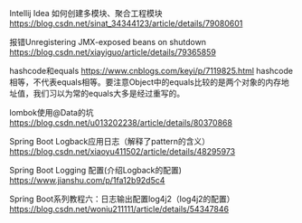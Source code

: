 Intellij Idea 如何创建多模块、聚合工程模块
https://blog.csdn.net/sinat_34344123/article/details/79080601

报错Unregistering JMX-exposed beans on shutdown
https://blog.csdn.net/xiayiguo/article/details/79365859

hashcode和equals
https://www.cnblogs.com/keyi/p/7119825.html
hashcode相等，不代表equals相等。要注意Object中的equals比较的是两个对象的内存地址值，我们习以为常的equals大多是经过重写的。

lombok使用@Data的坑
https://blog.csdn.net/u013202238/article/details/80370868

Spring Boot Logback应用日志（解释了pattern的含义）
https://blog.csdn.net/xiaoyu411502/article/details/48295973

Spring Boot Logging 配置(介绍Logback的配置)
https://www.jianshu.com/p/1fa12b92d5c4

Spring Boot系列教程六：日志输出配置log4j2（log4j2的配置）
https://blog.csdn.net/woniu211111/article/details/54347846